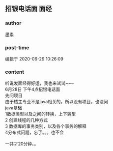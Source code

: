 ## 招银电话面 面经
### author 
墨素
### post-time 

编辑于  2020-06-29 10:26:09
### content 
<div class="post-topic-des nc-post-content">
 <div>
  听说发面经得好运，我也来试试~~~
 </div>
 <div>
  6月28日 下午4点招银电话面
 </div>
 <div>
  先问项目
 </div>
 <div>
  由于楼主专业不是java相关的，所以没有项目，也没问
 </div>
 <div>
  java基础
 </div>
 <div>
  1数据类型以及之间的转换，上下转型
 </div>
 <div>
  2 创建线程的几种方式
 </div>
 <div>
  3 数据库的事务类别，以及各个事务的解释
 </div>
 <div>
  4分布式问题，忘了。。。也不会
 </div>
 <div>
  <br/>
 </div>
 <div>
  一共才20分钟。。
 </div>
</div>
